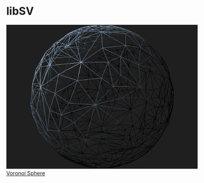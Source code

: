 # libSV

![Voronoi Sphere](VoronoiSphere.png?raw=true "Voronoi Sphere")
[Voronoi  Sphere](https://joaqim.xyz/VoronoiSphere/)
